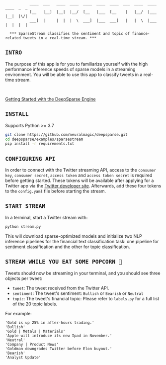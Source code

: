 <!--
Copyright (c) 2021 - present / Neuralmagic, Inc. All Rights Reserved.

Licensed under the Apache License, Version 2.0 (the "License");
you may not use this file except in compliance with the License.
You may obtain a copy of the License at

   http://www.apache.org/licenses/LICENSE-2.0

Unless required by applicable law or agreed to in writing,
software distributed under the License is distributed on an "AS IS" BASIS,
WITHOUT WARRANTIES OR CONDITIONS OF ANY KIND, either express or implied.
See the License for the specific language governing permissions and
limitations under the License.
-->


               ____  ___   ____  ____  ____  ____  ____  ___  ____  ____  ____  _  _ 
               [__   |__]  |__|  |__/  [__   |___  [__    |   |__/  |___  |__|  |\/| 
               ___]  |     |  |  |  \  ___]  |___  ___]   |   |  \  |___  |  |  |  | 
                                                                                          
      *** SparseStream classifies the sentiment and topic of finance-related tweets in a real-time stream. ***


## `INTRO`

The purpose of this app is for you to familiarize yourself with the high performance inference speeds of sparse models in a streaming environment. You will be able to use this app to classify tweets in a real-time stream.

<br />

[Getting Started with the DeepSparse Engine](https://github.com/neuralmagic/deepsparse)

## `INSTALL`

Supports Python >= 3.7

```bash
git clone https://github.com/neuralmagic/deepsparse.git
cd deepsparse/examples/sparsestream
pip install -r requirements.txt
```

## `CONFIGURING API`

In order to connect with the Twitter streaming API, access to the `consumer key`, `consumer secret`, `access token` and `access token secret` is required before getting started. These tokens will be available after applying for a Twitter app via the [Twitter developer site](https://developer.twitter.com/en). Afterwards, add these four tokens to the `config.yaml` file before starting the stream.

## `START STREAM`

In a terminal, start a Twitter stream with:
```bash
python stream.py
```

This will download sparse-optimized models and initialize two NLP inference pipelines for the financial text classification task: one pipeline for sentiment classification and the other for topic classification.

## `STREAM WHILE YOU EAT SOME POPCORN 🍿`

Tweets should now be streaming in your terminal, and you should see three objects per tweet:

- `tweet`: The tweet received from the Twitter API.
- `sentiment`: The tweet's sentiment: `Bullish` or `Bearish` or `Neutral`
- `topic`: The tweet's financial topic: Please refer to `labels.py` for a full list of the 20 topic labels.

For example:

```text
'Gold is up 25% in after-hours trading.'
'Bullish'
'Gold | Metals | Materials'
'Apple will introduce its new Ipad in November.'
'Neutral'
'Company | Product News'
'Goldman downgrades Twitter before Elon buyout.'
'Bearish'
'Analyst Update'
```
